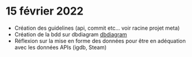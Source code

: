# 15 février 2022

* Création des guidelines (api, commit etc... voir racine projet meta)
* Création de la bdd sur dbdiagram [dbdiagram](https://dbdiagram.io/d/620bbbb6485e433543b6a6a7)
* Réflexion sur la mise en forme des données pour être en adéquation avec les données APIs (igdb, Steam) 

